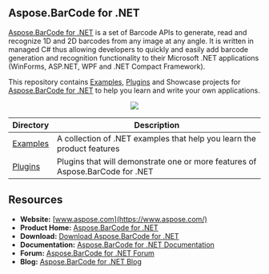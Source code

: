 ## Aspose.BarCode for .NET

[Aspose.BarCode for .NET](https://www.aspose.com/products/barcode/net) is a set of Barcode APIs to generate, read and recognize 1D and 2D barcodes from any image at any angle. It is written in managed C# thus allowing developers to quickly and easily add barcode generation and recognition functionality to their Microsoft .NET applications (WinForms, ASP.NET, WPF and .NET Compact Framework).

This repository contains [Examples](Examples), [Plugins](Plugins) and Showcase projects for [Aspose.BarCode for .NET](https://www.aspose.com/products/barcode/net) to help you learn and write your own applications.

<p align="center">
  <a title="Download complete Aspose.BarCode for .NET source code" href="https://github.com/aspose-barcode/Aspose.BarCode-for-.NET/archive/master.zip">
	<img src="https://raw.github.com/AsposeExamples/java-examples-dashboard/master/images/downloadZip-Button-Large.png" />
  </a>
</p>

Directory | Description
--------- | -----------
[Examples](Examples)  | A collection of .NET examples that help you learn the product features
[Plugins](Plugins)  | Plugins that will demonstrate one or more features of Aspose.BarCode for .NET

## Resources

+ **Website:** [www.aspose.com](https://www.aspose.com/)
+ **Product Home:** [Aspose.BarCode for .NET](https://www.aspose.com/products/barcode/net)
+ **Download:** [Download Aspose.BarCode for .NET](https://downloads.aspose.com/barcode/net)
+ **Documentation:** [Aspose.BarCode for .NET Documentation](https://docs.aspose.com//display/barcodenet/Home)
+ **Forum:** [Aspose.BarCode for .NET Forum](https://forum.aspose.com/c/barcode)
+ **Blog:** [Aspose.BarCode for .NET Blog](https://blog.aspose.com/category/aspose-products/aspose-barcode-product-family/)
